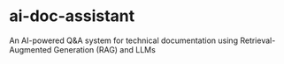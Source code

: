 # ai-doc-assistant
An AI-powered Q&amp;A system for technical documentation using Retrieval-Augmented Generation (RAG) and LLMs
